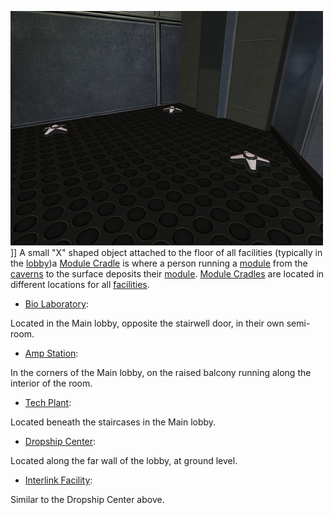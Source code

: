 ![](../images/PSScreenShot0309.jpg "fig:PSScreenShot0309.jpg")\]\] A small "X"
shaped object attached to the floor of all facilities (typically in the
[lobby](../locations/Main_lobby.md))a [Module Cradle](Module_Cradle.md) is where
a person running a [module](../etc/Modules.md) from the
[caverns](Core_Combat.md) to the surface deposits their
[module](../etc/Modules.md). [Module Cradles](Module_Cradle.md) are located in
different locations for all [facilities](../locations/Facilities.md).

- [Bio Laboratory](../locations/Bio_Laboratory.md):

Located in the Main lobby, opposite the stairwell door, in their own semi-room.

- [Amp Station](../locations/Amp_Station.md):

In the corners of the Main lobby, on the raised balcony running along the
interior of the room.

- [Tech Plant](../locations/Technology_Plant.md):

Located beneath the staircases in the Main lobby.

- [Dropship Center](../locations/Dropship_Center.md):

Located along the far wall of the lobby, at ground level.

- [Interlink Facility](../terminology/Interlink.md):

Similar to the Dropship Center above.

<!--[Category:Game Items](Category:Game_Items.md)-->
